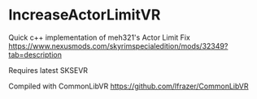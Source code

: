 # IncreaseActorLimitVR

Quick c++ implementation of meh321's Actor Limit Fix https://www.nexusmods.com/skyrimspecialedition/mods/32349?tab=description

Requires latest SKSEVR

Compiled with CommonLibVR https://github.com/lfrazer/CommonLibVR



